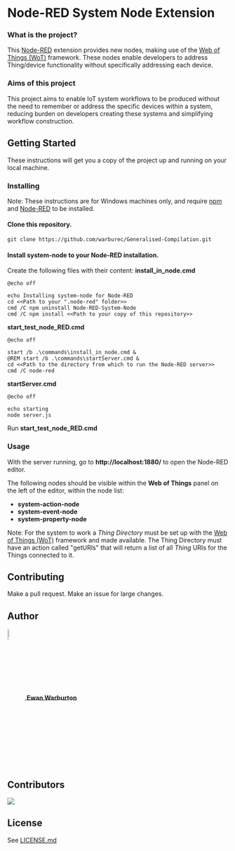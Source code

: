 # Node-RED System Node Extension

### What is the project?

This [Node-RED](https://nodered.org/) extension provides new nodes, making use of the [Web of Things (WoT)](https://www.w3.org/WoT/) framework. These nodes enable developers to address Thing/device functionality without specifically addressing each device.

### Aims of this project

This project aims to enable IoT system workflows to be produced without the need to remember or address the specific devices within a system, reducing burden on developers creating these systems and simplifying workflow construction.

## Getting Started

These instructions will get you a copy of the project up and running on your local machine.

### Installing
Note: These instructions are for Windows machines only, and require [npm](https://www.npmjs.com/) and [Node-RED](https://nodered.org/) to be installed.

#### Clone this repository.

```
git clone https://github.com/warburec/Generalised-Compilation.git
```

#### Install system-node to your Node-RED installation.

Create the following files with their content:
**install_in_node.cmd**
```
@echo off

echo Installing system-node for Node-RED
cd <<Path to your ".node-red" folder>>
cmd /C npm uninstall Node-RED-System-Node
cmd /C npm install <<Path to your copy of this repository>>
```

**start_test_node_RED.cmd**
```
@echo off

start /b .\commands\install_in_node.cmd &
@REM start /b .\commands\startServer.cmd &
cd <<Path to the directory from which to run the Node-RED server>>
cmd /C node-red
```

**startServer.cmd**
```
@echo off

echo starting
node server.js
```

Run **start_test_node_RED.cmd**

### Usage
With the server running, go to **http://localhost:1880/** to open the Node-RED editor.

The following nodes should be visible within the **Web of Things** panel on the left of the editor, within the node list:
- **system-action-node**
- **system-event-node**
- **system-property-node**

Note: For the system to work a *Thing Directory* must be set up with the [Web of Things (WoT)](https://www.w3.org/WoT/) framework and made available. The Thing Directory must have an action called "getURIs" that will return a list of all *Thing* URIs for the Things connected to it.

## Contributing

Make a pull request. Make an issue for large changes.

## Author

<a href="https://github.com/warburec">
    <span style="display: block;">
        <img src="https://images.weserv.nl/?url=avatars.githubusercontent.com/u/77669019?v=4&fit=cover&mask=circle&maxage=7d" style="width:8%;height:8%;vertical-align: middle;"/>
        <b style="vertical-align: middle;">Ewan Warburton</b>
    </span>
</a>

## Contributors

<a href="https://github.com/warburec//Node-RED-System-Node/graphs/contributors">
  <img src="https://contrib.rocks/image?repo=warburec//Node-RED-System-Node" />
</a>

## License

See [LICENSE.md](LICENSE.md)
